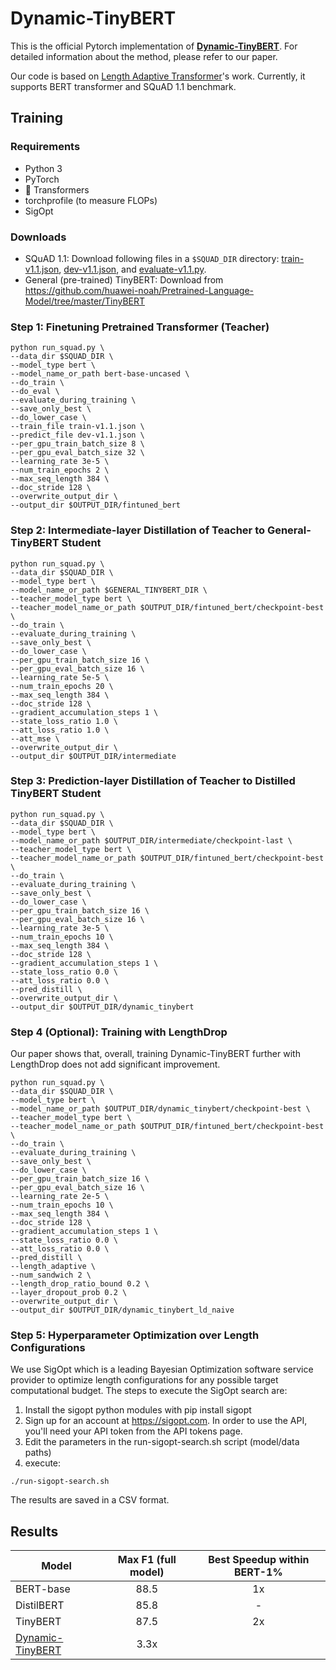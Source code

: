 <!--
Apache v2 license
Copyright (C) 2021 Intel Corporation
SPDX-License-Identifier: Apache-2.0
-->

# Dynamic-TinyBERT

This is the official Pytorch implementation of [**Dynamic-TinyBERT**](https://arxiv.org/pdf/2111.09645.pdf).
For detailed information about the method, please refer to our paper.

Our code is based on [Length Adaptive Transformer](https://github.com/clovaai/length-adaptive-transformer)'s work.
Currently, it supports BERT transformer and SQuAD 1.1 benchmark.


## Training


### Requirements
- Python 3
- PyTorch
- 🤗 Transformers
- torchprofile (to measure FLOPs)
- SigOpt


### Downloads
- SQuAD 1.1: Download following files in a `$SQUAD_DIR` directory:
[train-v1.1.json](https://rajpurkar.github.io/SQuAD-explorer/dataset/train-v1.1.json), [dev-v1.1.json](https://rajpurkar.github.io/SQuAD-explorer/dataset/dev-v1.1.json), and [evaluate-v1.1.py](https://github.com/allenai/bi-att-flow/blob/master/squad/evaluate-v1.1.py).
- General (pre-trained) TinyBERT: Download from https://github.com/huawei-noah/Pretrained-Language-Model/tree/master/TinyBERT 


### Step 1: Finetuning Pretrained Transformer (Teacher)
```
python run_squad.py \
--data_dir $SQUAD_DIR \
--model_type bert \
--model_name_or_path bert-base-uncased \
--do_train \
--do_eval \
--evaluate_during_training \
--save_only_best \
--do_lower_case \
--train_file train-v1.1.json \
--predict_file dev-v1.1.json \
--per_gpu_train_batch_size 8 \
--per_gpu_eval_batch_size 32 \
--learning_rate 3e-5 \
--num_train_epochs 2 \
--max_seq_length 384 \
--doc_stride 128 \
--overwrite_output_dir \
--output_dir $OUTPUT_DIR/fintuned_bert
```

### Step 2: Intermediate-layer Distillation of Teacher to General-TinyBERT Student
```
python run_squad.py \
--data_dir $SQUAD_DIR \
--model_type bert \
--model_name_or_path $GENERAL_TINYBERT_DIR \
--teacher_model_type bert \
--teacher_model_name_or_path $OUTPUT_DIR/fintuned_bert/checkpoint-best \
--do_train \
--evaluate_during_training \
--save_only_best \
--do_lower_case \
--per_gpu_train_batch_size 16 \
--per_gpu_eval_batch_size 16 \
--learning_rate 5e-5 \
--num_train_epochs 20 \
--max_seq_length 384 \
--doc_stride 128 \
--gradient_accumulation_steps 1 \
--state_loss_ratio 1.0 \
--att_loss_ratio 1.0 \
--att_mse \
--overwrite_output_dir \
--output_dir $OUTPUT_DIR/intermediate

```

### Step 3: Prediction-layer Distillation of Teacher to Distilled TinyBERT Student

```
python run_squad.py \
--data_dir $SQUAD_DIR \
--model_type bert \
--model_name_or_path $OUTPUT_DIR/intermediate/checkpoint-last \
--teacher_model_type bert \
--teacher_model_name_or_path $OUTPUT_DIR/fintuned_bert/checkpoint-best \
--do_train \
--evaluate_during_training \
--save_only_best \
--do_lower_case \
--per_gpu_train_batch_size 16 \
--per_gpu_eval_batch_size 16 \
--learning_rate 3e-5 \
--num_train_epochs 10 \
--max_seq_length 384 \
--doc_stride 128 \
--gradient_accumulation_steps 1 \
--state_loss_ratio 0.0 \
--att_loss_ratio 0.0 \
--pred_distill \
--overwrite_output_dir \
--output_dir $OUTPUT_DIR/dynamic_tinybert
```


### Step 4 (Optional): Training with LengthDrop
Our paper shows that, overall, training Dynamic-TinyBERT further with LengthDrop does not add significant improvement.

```
python run_squad.py \
--data_dir $SQUAD_DIR \
--model_type bert \
--model_name_or_path $OUTPUT_DIR/dynamic_tinybert/checkpoint-best \
--teacher_model_type bert \
--teacher_model_name_or_path $OUTPUT_DIR/fintuned_bert/checkpoint-best \
--do_train \
--evaluate_during_training \
--save_only_best \
--do_lower_case \
--per_gpu_train_batch_size 16 \
--per_gpu_eval_batch_size 16 \
--learning_rate 2e-5 \
--num_train_epochs 10 \
--max_seq_length 384 \
--doc_stride 128 \
--gradient_accumulation_steps 1 \
--state_loss_ratio 0.0 \
--att_loss_ratio 0.0 \
--pred_distill \
--length_adaptive \
--num_sandwich 2 \
--length_drop_ratio_bound 0.2 \
--layer_dropout_prob 0.2 \
--overwrite_output_dir \
--output_dir $OUTPUT_DIR/dynamic_tinybert_ld_naive

```

### Step 5: Hyperparameter Optimization over Length Configurations

We use SigOpt which is a leading Bayesian Optimization software service provider to optimize length configurations for any possible target computational budget.
The steps to execute the SigOpt search are:

1. Install the sigopt python modules with pip install sigopt
2. Sign up for an account at https://sigopt.com. In order to use the API, you'll need your API token from the API tokens page.
3. Edit the parameters in the run-sigopt-search.sh script (model/data paths)
4. execute:
```
./run-sigopt-search.sh
```

The results are saved in a CSV format.



## Results

| Model                         | Max F1 (full model) | Best Speedup within BERT-1\% |
|-------------------------------|:----------:|:-----------------:|
| BERT-base |   88.5   |    1x    |
| DistilBERT  |   85.8   |    -    |
| TinyBERT |    87.5   |    2x    |
| [Dynamic-TinyBERT](https://huggingface.co/Intel/dynamic_tinybert) |    3.3x    |

